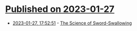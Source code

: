 # [Published on 2023-01-27](index.md)

* [2023-01-27, 17:52:51](https://news.ycombinator.com/item?id=34549288) - [The Science of Sword-Swallowing](https://twistedphysics.typepad.com/cocktail_party_physics/2007/10/by-the-sword.html)
